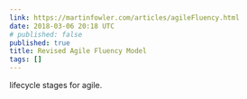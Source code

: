 ```yaml
---
link: https://martinfowler.com/articles/agileFluency.html
date: 2018-03-06 20:18 UTC
# published: false
published: true
title: Revised Agile Fluency Model
tags: []
---
```


lifecycle stages for agile.
